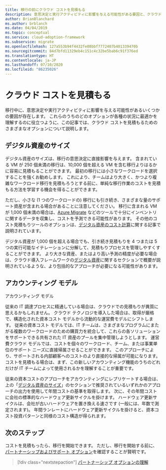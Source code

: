 ```yaml
---
title: 移行の前にクラウド コストを見積もる
description: 意思決定と実行アクティビティに影響を与える可能性がある要因と、クラウド コストを見積もるためのさまざまなオプションについて説明します。
author: BrianBlanchard
ms.author: brblanch
ms.date: 04/04/2019
ms.topic: conceptual
ms.service: cloud-adoption-framework
ms.subservice: migrate
ms.openlocfilehash: 127a553b94f4432fe08bbf7772407b401339470b
ms.sourcegitcommit: 84d7bfd11329eb4c151c4c32be5bab6c91f376ed
ms.translationtype: HT
ms.contentlocale: ja-JP
ms.lasthandoff: 07/10/2020
ms.locfileid: "86235026"
---
```

# <a name="estimate-cloud-costs"></a>クラウド コストを見積もる

移行中に、意思決定や実行アクティビティに影響を与える可能性があるいくつかの要因が存在します。 これらのうちのどのオプションが各種の状況に最適かを理解するのに役立つように、この記事では、クラウド コストを見積もるためのさまざまなオプションについて説明します。

## <a name="digital-estate-size"></a>デジタル資産のサイズ

デジタル資産のサイズは、移行の意思決定に直接影響を与えます。 含まれている VM が 250 個未満の移行は、10,000 個を超える VM を含む移行よりはるかに容易に見積もることができます。 最初の移行には小さなワークロードを選択することを強くお勧めします。 これにより、チームはより大きく、かつより複雑なワークロード移行を見積もろうとする前に、単純な移行作業のコストを見積もる方法を学習する機会を得ることができます。

ただし、小さな (1 つのワークロードの) 移行にも引き続き、さまざまな量のサポート資産が含まれる場合があることに注意してください。 移行に含まれる VM が 1,000 個未満の場合は、[Azure Migrate](https://docs.microsoft.com/azure/migrate/migrate-services-overview) などのツールで十分にインベントリに関するデータを収集し、コストを予測できる可能性があります。 その他のコスト見積もりツールのオプションは、[デジタル資産のコスト計算](../../../digital-estate/calculate.md)に関する記事で説明されています。

デジタル資産が 1,000 個を超える場合でも、引き続き見積もりを 4 つまたは 5 つの実行可能なイテレーションに分解して、見積もりプロセスを管理しやすくすることができます。 より大きな資産、またはより高い予測の精度が必要な場合は、クラウド導入フレームワークの[デジタル資産](../../../digital-estate/index.md)に関するセクションで概要が説明されているような、より包括的なアプローチが必要になる可能性があります。

## <a name="accounting-models"></a>アカウンティング モデル

アカウンティング モデル

従来の IT 調達プロセスに精通している場合は、クラウドでの見積もりが異質に思えるかもしれません。 クラウド テクノロジを導入した場合は、取得が厳格で、構造化された資本コスト モデルから流動的な運営費モデルにシフトします。 従来の資本コスト モデルでは、IT チームは、さまざまなプログラムにまたがる複数のワークロードのための購買力を統合して、これらの各ソリューションをサポートできる共有された IT 資産のプールを集中管理しようとします。 運営費クラウド モデルでは、コストを個々のワークロード、チーム、または事業単位のサポート ニーズに直接帰属させることができます。 このアプローチにより、サポートされる内部顧客へのコストのより直接的な帰属が可能になります。 コストを見積もる場合は、まず、この新しいアカウンティング機能のうちのどれだけが IT チームによって使用されるかを理解することが重要です。

従来の資本コストのアプローチをアカウンティングにレプリケートする場合は、上の「[デジタル資産のサイズ](#digital-estate-size)」のセクションで推奨されているいずれかのアプローチの出力を使用して年間コストの基準を取得します。 次に、その年間コストに会社の標準的なハードウェア更新サイクルを掛けます。 ハードウェア更新サイクルは、会社が古いハードウェアを置き換える速さです (一般には、年数で測定されます)。 年間ランレートにハードウェア更新サイクルを掛けると、資本コスト投資パターンと同様のコスト構造が得られます。

## <a name="next-steps"></a>次のステップ

コストを見積もったら、移行を開始できます。 ただし、移行を開始する前に、[パートナーシップおよびサポート オプション](./partnership-options.md)を確認することが賢明です。

> [!div class="nextstepaction"]
> [パートナーシップ オプションの理解](./partnership-options.md)
